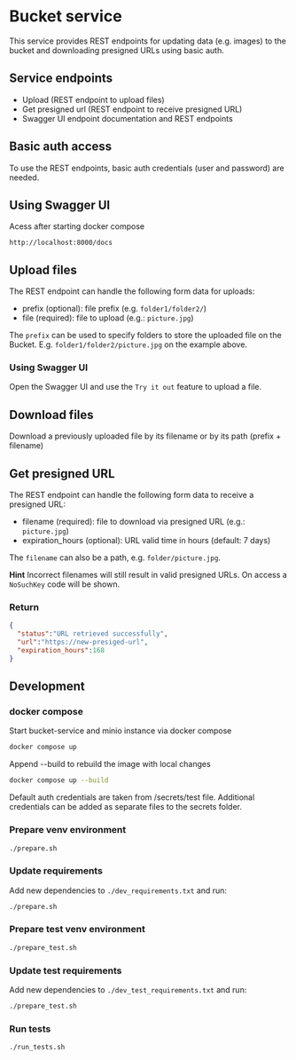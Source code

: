 # Bucket service

This service provides REST endpoints for updating data (e.g. images) to the bucket and downloading presigned URLs using basic auth.

## Service endpoints

* Upload (REST endpoint to upload files)
* Get presigned url (REST endpoint to receive presigned URL)
* Swagger UI endpoint documentation and REST endpoints

## Basic auth access

To use the REST endpoints, basic auth credentials (user and password) are needed.

## Using Swagger UI

Acess after starting docker compose 

```
http://localhost:8000/docs 
```

## Upload files

The REST endpoint can handle the following form data for uploads:

* prefix (optional): file prefix (e.g. `folder1/folder2/`)
* file (required): file to upload (e.g.: `picture.jpg`)

The `prefix` can be used to specify folders to store the uploaded file on
the Bucket. E.g. `folder1/folder2/picture.jpg` on the example above.

### Using Swagger UI

Open the Swagger UI and use the `Try it out` feature to upload a file.

## Download files

Download a previously uploaded file by its filename or by its path (prefix + filename)

## Get presigned URL

The REST endpoint can handle the following form data to receive a presigned URL:

* filename (required): file to download via presigned URL (e.g.: `picture.jpg`)
* expiration_hours (optional): URL valid time in hours (default: 7 days)

The `filename` can also be a path, e.g. `folder/picture.jpg`.

**Hint**
Incorrect filenames will still result in valid presigned URLs. On access a
`NoSuchKey` code will be shown.

### Return
```json
{
  "status":"URL retrieved successfully",
  "url":"https://new-presiged-url",
  "expiration_hours":168
}
```

## Development

### docker compose

Start bucket-service and minio instance via docker compose

```bash
docker compose up
```

Append --build to rebuild the image with local changes

```bash
docker compose up --build
```

Default auth credentials are taken from /secrets/test file. Additional credentials can be added as separate files to 
the secrets folder.

### Prepare venv environment

```bash
./prepare.sh
```

### Update requirements

Add new dependencies to `./dev_requirements.txt` and run:

```bash
./prepare.sh
```

### Prepare test venv environment

```bash
./prepare_test.sh
```

### Update test requirements

Add new dependencies to `./dev_test_requirements.txt` and run:

```bash
./prepare_test.sh
```

### Run tests

```bash
./run_tests.sh
```
